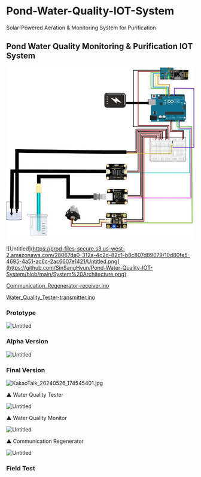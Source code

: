 # Pond-Water-Quality-IOT-System
Solar-Powered Aeration &amp; Monitoring System for Purification
## Pond Water Quality Monitoring & Purification IOT System

![Circuit.png](https://github.com/SinSangHyun/Pond-Water-Quality-IOT-System/blob/main/Circuit.png)

![Untitled](https://prod-files-secure.s3.us-west-2.amazonaws.com/28067da0-312a-4c2d-82c1-b8c807d89079/10d80fa5-4695-4a51-ac6c-2ac6607e1421/Untitled.png](https://github.com/SinSangHyun/Pond-Water-Quality-IOT-System/blob/main/System%20Architecture.png)

[Communication_Regenerator-receiver.ino](https://prod-files-secure.s3.us-west-2.amazonaws.com/28067da0-312a-4c2d-82c1-b8c807d89079/d0af59a1-05f0-4469-aee3-2495aabf95f0/Communication_Regenerator-receiver.ino)

[Water_Quality_Tester-transmitter.ino](https://prod-files-secure.s3.us-west-2.amazonaws.com/28067da0-312a-4c2d-82c1-b8c807d89079/d5c9257b-a19d-4c31-b104-ecef23e62843/Water_Quality_Tester-transmitter.ino)

### 

### Prototype

![Untitled](https://prod-files-secure.s3.us-west-2.amazonaws.com/28067da0-312a-4c2d-82c1-b8c807d89079/d9514271-53a2-45bd-8aee-72e547e17b5f/Untitled.png)

### **Alpha Version**

![Untitled](https://prod-files-secure.s3.us-west-2.amazonaws.com/28067da0-312a-4c2d-82c1-b8c807d89079/2411dd28-2966-481b-a816-1c26a2741813/Untitled.png)

### Final Version

![KakaoTalk_20240526_174545401.jpg](https://prod-files-secure.s3.us-west-2.amazonaws.com/28067da0-312a-4c2d-82c1-b8c807d89079/1418b09e-1840-4570-b140-d621e7da74d9/KakaoTalk_20240526_174545401.jpg)

▲ Water Quality Tester

![Untitled](https://prod-files-secure.s3.us-west-2.amazonaws.com/28067da0-312a-4c2d-82c1-b8c807d89079/986d159c-dde4-4a9c-ad78-a7d22b911ec7/Untitled.png)

▲ Water Quality Monitor

![Untitled]([https://prod-files-secure.s3.us-west-2.amazonaws.com/28067da0-312a-4c2d-82c1-b8c807d89079/644b53dc-b3ae-409e-8290-a3f03f2b8300/Untitled.png](https://www.notion.so/Pond-Water-Quality-IOT-System-281be2731a6043bba31139510fef9ece?pvs=4#5224a2867afb44b48721455de3b0cf36))

▲ Communication Regenerator

![Untitled](https://prod-files-secure.s3.us-west-2.amazonaws.com/28067da0-312a-4c2d-82c1-b8c807d89079/c159bec9-6183-4dee-9472-f1ba89bcf52b/Untitled.png)

### **Field Test**
